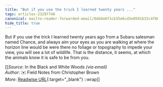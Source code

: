 ```yaml
---
title: "But if you use the trick I learned twenty years ..."
tags: articles-23297748
canonical: mailto:reader-forwarded-email/0dd4e6f1cb35e6cd3e0501b33c4f801a
hide_title: true
---
```


But if you use the trick I learned twenty years ago from a Subaru salesman named Chance, and always aim your eyes as you are walking at where the horizon line would be were there no foliage or topography to impede your view, you will see a lot of wildlife. That is the distance, it seems, at which the animals know it is safe to be from you.


[[_Source_: In the Black and White Woods _(via email)_<br>
_Author_: ✉️ Field Notes from Christopher Brown<br>
_More_: [Readwise URL](https://readwise.io/open/456793985){:target="_blank"}
::wrap]]